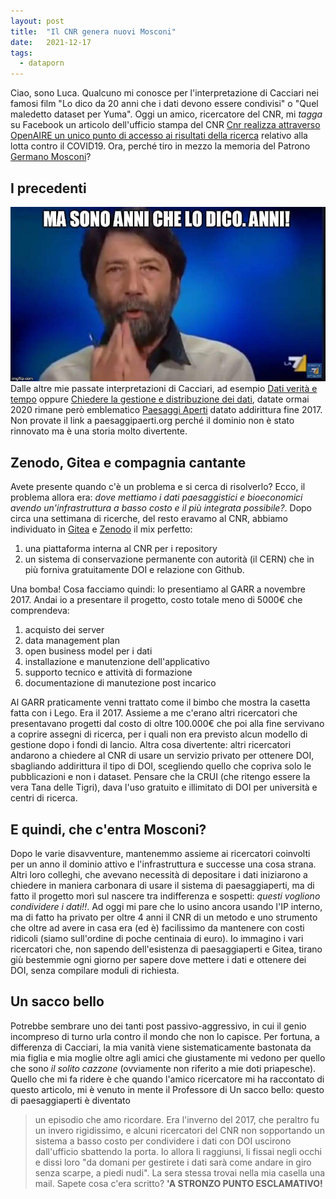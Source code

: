 ```yaml
---
layout: post
title:  "Il CNR genera nuovi Mosconi"
date:   2021-12-17
tags:
  - dataporn
---
```


Ciao, sono Luca. Qualcuno mi conosce per l'interpretazione di Cacciari nei famosi film "Lo dico da 20 anni che i dati devono essere condivisi" o "Quel maledetto dataset per Yuma". Oggi un amico, ricercatore del CNR, mi *tagga* su Facebook un articolo dell'ufficio stampa del CNR [Cnr realizza attraverso OpenAIRE un unico punto di accesso ai risultati della ricerca](https://www.cnr.it/it/news/9333/covid-19-il-cnr-realizza-attraverso-openaire-un-unico-punto-di-accesso-ai-risultati-della-ricerca?fbclid=IwAR2VDdDw7vWjKwSqHUqIWWpc8oNYnUyz_b5BcKq_9sbuhy6DyQMsoF5C544) relativo alla lotta contro il COVID19. Ora, perché tiro in mezzo la memoria del Patrono [Germano Mosconi](https://youtu.be/BaFbXcjy22o)?
## I precedenti
![Cacciari](/assets/img/photo/cacciari.jpg)
Dalle altre mie passate interpretazioni di Cacciari, ad esempio [Dati verità e tempo](https://dataporn.me/2020/03/10/dataporn-12-Dati-verit%C3%A0-tempo.html) oppure [Chiedere la gestione e distribuzione dei dati](https://dataporn.me/2020/11/10/gestione-distribuzione-dati.html), datate ormai 2020 rimane però emblematico [Paesaggi Aperti](https://zenodo.org/record/1220069#.YbxYHBNKgwM) datato addirittura fine 2017. Non provate il link a paesaggipaerti.org perché il dominio non è stato rinnovato ma è una storia molto divertente.

## Zenodo, Gitea e compagnia cantante
Avete presente quando c'è un problema e si cerca di risolverlo? Ecco, il problema allora era: *dove mettiamo i dati paesaggistici e bioeconomici avendo un'infrastruttura a basso costo e il più integrata possibile?*. Dopo circa una settimana di ricerche, del resto eravamo al CNR, abbiamo individuato in [Gitea](https://gitea.io/en-us/) e [Zenodo](https://zenodo.org/) il mix perfetto:
1. una piattaforma interna al CNR per i repository
2. un sistema di conservazione permanente con autorità (il CERN) che in più forniva gratuitamente DOI e relazione con Github.

Una bomba! Cosa facciamo quindi: lo presentiamo al GARR a novembre 2017. Andai io a presentare il progetto, costo totale meno di 5000€ che comprendeva:

1. acquisto dei server
2. data management plan
3. open business model per i dati
4. installazione e manutenzione dell'applicativo
5. supporto tecnico e attività di formazione
6. documentazione di manutezione post incarico

Al GARR praticamente venni trattato come il bimbo che mostra la casetta fatta con i Lego. Era il 2017. Assieme a me c'erano altri ricercatori che presentavano progetti dal costo di oltre 100.000€ che poi alla fine servivano a coprire assegni di ricerca, per i quali non era previsto alcun modello di gestione dopo i fondi di lancio. Altra cosa divertente: altri ricercatori andarono a chiedere al CNR di usare un servizio privato per ottenere DOI, sbagliando addirittura il tipo di DOI, scegliendo quello che copriva solo le pubblicazioni e non i dataset. Pensare che la CRUI (che ritengo essere la vera Tana delle Tigri), dava l'uso gratuito e illimitato di DOI per università e centri di ricerca.

## E quindi, che c'entra Mosconi?
Dopo le varie disavventure, mantenemmo assieme ai ricercatori coinvolti per un anno il dominio attivo e l'infrastruttura e successe una cosa strana. Altri loro colleghi, che avevano necessità di depositare i dati iniziarono a chiedere in maniera carbonara di usare il sistema di paesaggiaperti, ma di fatto il progetto morì sul nascere tra indifferenza e sospetti: *questi vogliono condividere i dati!!*. Ad oggi mi pare che lo usino ancora usando l'IP interno, ma di fatto ha privato per oltre 4 anni il CNR di un metodo e uno strumento che oltre ad avere in casa era (ed è) facilissimo da mantenere con costi ridicoli (siamo sull'ordine di poche centinaia di euro). Io immagino i vari ricercatori che, non sapendo dell'esistenza di paesaggiaperti e Gitea, tirano giù bestemmie ogni giorno per sapere dove mettere i dati e ottenere dei DOI, senza compilare moduli di richiesta.

## Un sacco bello
Potrebbe sembrare uno dei tanti post passivo-aggressivo, in cui il genio incompreso di turno urla contro il mondo che non lo capisce. Per fortuna, a differenza di Cacciari, la mia vanità viene sistematicamente bastonata da mia figlia e mia moglie oltre agli amici che giustamente mi vedono per quello che sono *il solito cazzone* (ovviamente non riferito a mie doti priapesche). Quello che mi fa ridere è che quando l'amico ricercatore mi ha raccontato di questo articolo, mi è venuto in mente il Professore di Un sacco bello: questo di paesaggiaperti è diventato
> un episodio che amo ricordare. Era l'inverno del 2017, che peraltro fu un invero rigidissimo, e alcuni ricercatori del CNR non sopportando un sistema a basso costo per condividere i dati con DOI uscirono dall'ufficio sbattendo la porta. Io allora li raggiunsi, li fissai negli occhi e dissi loro "da domani per gestirete i dati sarà come andare in giro senza scarpe, a piedi nudi". La sera stessa trovai nella mia casella una mail. Sapete cosa c'era scritto? **'A STRONZO PUNTO ESCLAMATIVO!**

